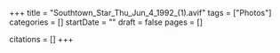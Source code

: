 +++
title = "Southtown_Star_Thu_Jun_4_1992_(1).avif"
tags = ["Photos"]
categories = []
startDate = ""
draft = false
pages = []

citations = []
+++
